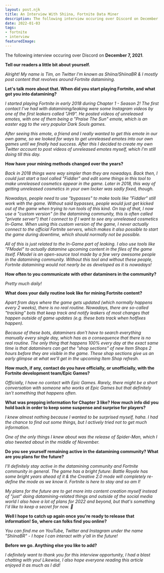 ```yaml
---
layout: post.njk
title: An Interview With Shiina, Fortnite Data Miner
description: The following interview occuring over Discord on December 7, 2021
date: 2022-01-03
tags: 
- fortnite
- interview
featuredImage:
---
```


The following interview occuring over Discord on **December 7, 2021**.

**Tell our readers a little bit about yourself.**

*Alright! My name is Tim, on Twitter I'm known as Shiina/ShiinaBR & I mostly post content that revolves around Fortnite datamining.*

**Let's talk more about that. When did you start playing Fortnite, and what got you into datamining?**

*I started playing Fortnite in early 2018 during Chapter 1 - Season 2! The first contact I've had with datamining/leaking were some Instagram videos by one of the first leakers called "JH9". He posted videos of unreleased emotes, with one of them being a "Praise The Sun" emote, which is an easter egg to the very popular Dark Souls games.*

*After seeing this emote, a friend and I really wanted to get this emote in our own game, so we looked for ways to get unreleased emotes into our own games until we finally had success. After this I decided to create my own Twitter account to post videos of unreleased emotes myself, which I'm still doing till this day.*

**How have your mining methods changed over the years?**

*Back in 2018 things were way simpler than they are nowadays. Back then, I could just start a tool called "Fiddler" and edit some things in this tool to make unreleased cosmetics appear in the game. Later in 2018, this way of getting unreleased cosmetics in your own locker was sadly fixed, though.*

*Nowadays, people need to use "bypasses" to make tools like "Fiddler" still work with the game. Without said bypasses, people would just get kicked out of the game when trying to run tools of this kind. On top of that, I now use a "custom version" (in the datamining community, this is often called "private server") that I connect to if I want to see any unreleased cosmetics In-Game. When using this custom version of the game, I never actually connect to the official Fortnite servers, which makes it also possible to start the game during downtime, which should normally not be possible.*

*All of this is just related to the In-Game part of leaking. I also use tools like "FModel" to actually datamine upcoming content in the files of the game itself. FModel is an open-source tool made by a few very awesome people in the datamining community. Without this tool and without these people, Fortnite datamining would not nearly be as developed as it is nowadays!*

**How often to you communicate with other dataminers in the community?**

*Pretty much daily!*

**What does your daily routine look like for mining Fortnite content?**

*Apart from days where the game gets updated (which normally happens every 2 weeks), there is no real routine. Nowadays, there are so-called "tracking" bots that keep track and notify leakers of most changes that happen outside of game updates (e.g. these bots track when hotfixes happen).*

*Because of these bots, dataminers don't have to search everything manually every single day, which has as a consequence that there is no real routine. The only thing that happens 100% every day at the exact same time is that dataminers can get the "shop sections" of new Item Shops 2 hours before they are visible in the game. These shop sections give us an early glimpse at what we'll get in the upcoming Item Shop refresh.*

**How much, if any, contact do you have officially, or unofficially, with the Fortnite development team/Epic Games?** 

*Officially, I have no contact with Epic Games. Rarely, there might be a short conversation with someone who works at Epic Games but that definitely isn't something that happens often.*

**What was prepping information for Chapter 3 like? How much info did you hold back in order to keep some suspense and surprise for players?**

*I knew almost nothing because I wanted to be surprised myself, haha. I had the chance to find out some things, but I actively tried not to get much information.*

*One of the only things I knew about was the release of Spider-Man, which I also tweeted about in the middle of November.*

**Do you see yourself remaining active in the datamining community? What are you plans for the future?**

*I'll definitely stay active in the datamining community and Fortnite community in general. The game has a bright future: Battle Royale has some bright years ahead of it & the Creative 2.0 mode will completely re-define the mode as we know it. Fortnite is here to stay and so am I!*

*My plans for the future are to get more into content creation myself instead of "just" doing datamining-related things and outside of the social media world I also have a lot of plans for 2022 and beyond, but that's something I'd like to keep a secret for now. 🙂*

**Well I hope to catch up again once you're ready to release that information! So, where can folks find you online?**

*You can find me on YouTube, Twitter and Instagram under the name "ShiinaBR" - I hope I can interact with y'all in the future!*

**Before we go. Anything else you like to add?**

*I definitely want to thank you for this interview opportunity, I had a blast chatting with you! Likewise, I also hope everyone reading this article enjoyed it as much as I did!*
